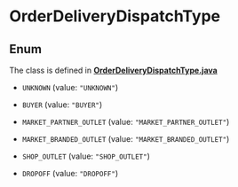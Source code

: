 

# OrderDeliveryDispatchType

## Enum

The class is defined in **[OrderDeliveryDispatchType.java](../../src/main/java/org/openapitools/model/OrderDeliveryDispatchType.java)**


* `UNKNOWN` (value: `"UNKNOWN"`)

* `BUYER` (value: `"BUYER"`)

* `MARKET_PARTNER_OUTLET` (value: `"MARKET_PARTNER_OUTLET"`)

* `MARKET_BRANDED_OUTLET` (value: `"MARKET_BRANDED_OUTLET"`)

* `SHOP_OUTLET` (value: `"SHOP_OUTLET"`)

* `DROPOFF` (value: `"DROPOFF"`)



